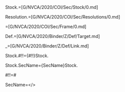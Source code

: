 
Stock.=[G/NVCA/2020/COI/Sec/Stock/0.md]

Resolution.=[G/NVCA/2020/COI/Sec/Resolutions/0.md]

=[G/NVCA/2020/COI/Sec/Frame/0.md]

Def.=[G/NVCA/2020/Binder/Z/Def/Target.md]

_=[G/NVCA/2020/Binder/Z/Def/Link.md]

Stock.#!!={#!!}Stock.

Stock.SecName={SecName}Stock.

#!!=#

SecName=</>
